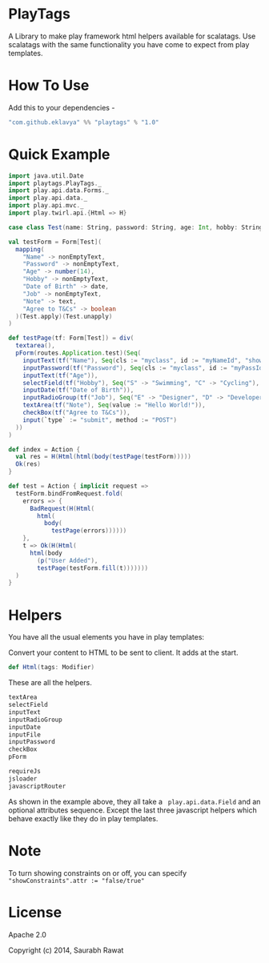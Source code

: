 PlayTags
===============

A Library to make play framework html helpers available for scalatags.
Use scalatags with the same functionality you have come to expect from play templates.

How To Use
===========
Add this to your dependencies -
```scala
"com.github.eklavya" %% "playtags" % "1.0"
```

Quick Example
=============
  ```scala
import java.util.Date  
import playtags.PlayTags._
import play.api.data.Forms._
import play.api.data._
import play.api.mvc._
import play.twirl.api.{Html => H}

case class Test(name: String, password: String, age: Int, hobby: String, dob: Date, job: String, note: String, agree: Boolean)

  val testForm = Form[Test](
    mapping(
      "Name" -> nonEmptyText,
      "Password" -> nonEmptyText,
      "Age" -> number(14),
      "Hobby" -> nonEmptyText,
      "Date of Birth" -> date,
      "Job" -> nonEmptyText,
      "Note" -> text,
      "Agree to T&Cs" -> boolean
    )(Test.apply)(Test.unapply)
  )

  def testPage(tf: Form[Test]) = div(
    textarea(),
    pForm(routes.Application.test)(Seq(
      inputText(tf("Name"), Seq(cls := "myclass", id := "myNameId", "showConstraints".attr := "false")),
      inputPassword(tf("Password"), Seq(cls := "myclass", id := "myPassId")),
      inputText(tf("Age")),
      selectField(tf("Hobby"), Seq("S" -> "Swimming", "C" -> "Cycling"), Seq(cls := "myclass", id := "myHobbyId")),
      inputDate(tf("Date of Birth")),
      inputRadioGroup(tf("Job"), Seq("E" -> "Designer", "D" -> "Developer", "H" -> "Hacker")),
      textArea(tf("Note"), Seq(value := "Hello World!")),
      checkBox(tf("Agree to T&Cs")),
      input(`type` := "submit", method := "POST")
    ))
  )

  def index = Action {
    val res = H(Html(html(body(testPage(testForm)))))
    Ok(res)
  }

  def test = Action { implicit request =>
    testForm.bindFromRequest.fold(
      errors => {
        BadRequest(H(Html(
          html(
            body(
              testPage(errors))))))
      },
      t => Ok(H(Html(
        html(body
          (p("User Added"),
          testPage(testForm.fill(t)))))))
    )
  }
  ```
Helpers
=======
You have all the usual elements you have in play templates:

Convert your content to HTML to be sent to client. It adds <!DOCTYPE HTML> at the start.
```scala
def Html(tags: Modifier)
```

These are all the helpers.

```scala
textArea
selectField
inputText
inputRadioGroup
inputDate
inputFile
inputPassword
checkBox
pForm

requireJs
jsloader
javascriptRouter
```
As shown in the example above, they all take a ``` play.api.data.Field``` and an optional attributes sequence. Except the last three javascript helpers which behave exactly like they do in play templates.

Note
====
To turn showing constraints on or off, you can specify ```"showConstraints".attr := "false/true"```

License
=======
Apache 2.0

Copyright (c) 2014, Saurabh Rawat
